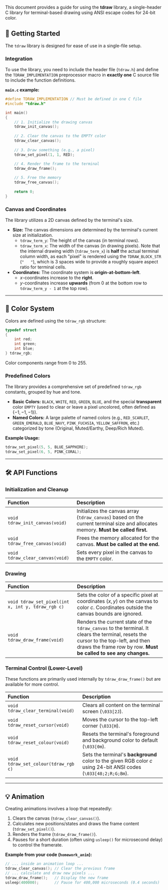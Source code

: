 This document provides a guide for using the **tdraw** library, a single-header C library for terminal-based drawing using ANSI escape codes for 24-bit color.

## 🚀 Getting Started

The `tdraw` library is designed for ease of use in a single-file setup.

### Integration

To use the library, you need to include the header file (`tdraw.h`) and define the `TDRAW_IMPLEMENTATION` preprocessor macro in **exactly one** C source file to include the function definitions.

**`main.c` example:**

```c
#define TDRAW_IMPLEMENTATION // Must be defined in one C file
#include "tdraw.h"

int main()
{
    // 1. Initialize the drawing canvas
    tdraw_init_canvas(); 
    
    // 2. Clear the canvas to the EMPTY color
    tdraw_clear_canvas();
    
    // 3. Draw something (e.g., a pixel)
    tdraw_set_pixel(1, 1, RED); 
    
    // 4. Render the frame to the terminal
    tdraw_draw_frame(); 

    // 5. Free the memory
    tdraw_free_canvas();
    
    return 0;
}
```

### Canvas and Coordinates

The library utilizes a 2D canvas defined by the terminal's size.

  * **Size:** The canvas dimensions are determined by the terminal's current size at initialization.
      * `tdraw_term_y`: The height of the canvas (in terminal rows).
      * `tdraw_term_x`: The width of the canvas (in drawing pixels). Note that the internal drawing width (`tdraw_term_x`) is **half** the actual terminal column width, as each "pixel" is rendered using the `TDRAW_BLOCK_STR` (`"   "`), which is 3 spaces wide to provide a roughly square aspect ratio for terminal cells.
  * **Coordinates:** The coordinate system is **origin-at-bottom-left**.
      * $x$-coordinates increase to the **right**.
      * $y$-coordinates increase **upwards** (from $0$ at the bottom row to `tdraw_term_y - 1` at the top row).

-----

## 🎨 Color System

Colors are defined using the `tdraw_rgb` structure:

```c
typedef struct
{
    int red;
    int green;
    int blue;
} tdraw_rgb;
```

Color components range from $0$ to $255$.

### Predefined Colors

The library provides a comprehensive set of predefined `tdraw_rgb` constants, grouped by hue and tone.

  * **Basic Colors:** `BLACK`, `WHITE`, `RED`, `GREEN`, `BLUE`, and the special **transparent** color `EMPTY` (used to clear or leave a pixel uncolored, often defined as $\{-1, -1, -1\}$).
  * **Named Colors:** A large palette of named colors (e.g., `RED_SCARLET`, `GREEN_EMERALD`, `BLUE_NAVY`, `PINK_FUCHSIA`, `YELLOW_SAFFRON`, etc.) categorized by tone (Original, Muted/Earthy, Deep/Rich Muted).

**Example Usage:**

```c
tdraw_set_pixel(5, 5, BLUE_SAPPHIRE);
tdraw_set_pixel(6, 5, PINK_CORAL);
```

-----

## 🛠️ API Functions

### Initialization and Cleanup

| Function | Description |
| :--- | :--- |
| `void tdraw_init_canvas(void)` | Initializes the canvas array (`tdraw_canvas`) based on the current terminal size and allocates memory. **Must be called first.** |
| `void tdraw_free_canvas(void)` | Frees the memory allocated for the canvas. **Must be called at the end.** |
| `void tdraw_clear_canvas(void)` | Sets every pixel in the canvas to the `EMPTY` color. |

### Drawing

| Function | Description |
| :--- | :--- |
| `void tdraw_set_pixel(int x, int y, tdraw_rgb c)` | Sets the color of a specific pixel at coordinates $(x, y)$ on the canvas to color $c$. Coordinates outside the canvas bounds are ignored. |
| `void tdraw_draw_frame(void)` | Renders the current state of the `tdraw_canvas` to the terminal. It clears the terminal, resets the cursor to the top-left, and then draws the frame row by row. **Must be called to see any changes.** |

### Terminal Control (Lower-Level)

These functions are primarily used internally by `tdraw_draw_frame()` but are available for more control.

| Function | Description |
| :--- | :--- |
| `void tdraw_clear_terminal(void)` | Clears all content on the terminal screen (`\033[2J`). |
| `void tdraw_reset_cursor(void)` | Moves the cursor to the top-left corner (`\033[H`). |
| `void tdraw_reset_colour(void)` | Resets the terminal's foreground and background color to default (`\033[0m`). |
| `void tdraw_set_colour(tdraw_rgb c)` | Sets the terminal's **background** color to the given RGB color $c$ using 24-bit ANSI codes (`\033[48;2;R;G;Bm`). |

-----

## 💡 Animation

Creating animations involves a loop that repeatedly:

1.  Clears the canvas (`tdraw_clear_canvas()`).
2.  Calculates new positions/states and draws the frame content (`tdraw_set_pixel()`).
3.  Renders the frame (`tdraw_draw_frame()`).
4.  Pauses for a short duration (often using `usleep()` for microsecond delay) to control the framerate.

**Example from your code (`homework_anim`):**

```c
// ... inside an animation loop ...
tdraw_clear_canvas(); // Clear the previous frame
// ... calculate and draw new pixels ...
tdraw_draw_frame();   // Display the new frame
usleep(400000);       // Pause for 400,000 microseconds (0.4 seconds)
```